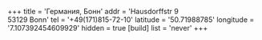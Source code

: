 +++
title = 'Германия, Бонн'
addr = 'Hausdorffstr 9<br />53129 Bonn'
tel = '+49(171)815-72-10'
latitude = '50.71988785'
longitude = '7.107392454609929'
hidden = true
[build]
  list = 'never'
+++